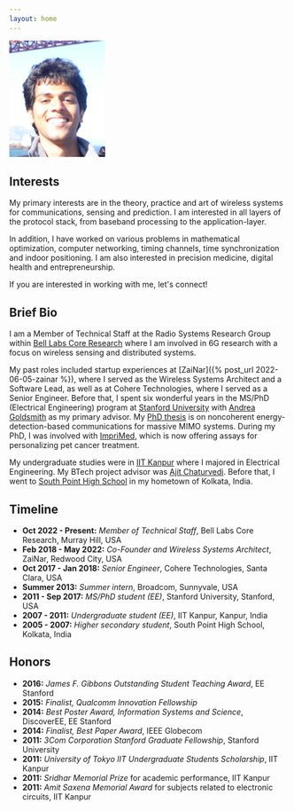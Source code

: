 ```yaml
---
layout: home
---
```


<img src="assets/images/profilepic.jpg" alt="Mainak photo" class="center rounded-corners" style="height:10em;height:15em;">

Interests
---------

My primary interests are in the theory, practice and art of wireless systems for communications, sensing and prediction.  I am interested in all layers of the protocol stack, from baseband processing to the application-layer.

In addition, I have worked on various problems in mathematical optimization, computer networking, timing channels, time synchronization and indoor positioning.  I am also interested in precision medicine, digital health and entrepreneurship.

If you are interested in working with me, let's connect!

Brief Bio
---------

I am a Member of Technical Staff at the Radio Systems Research Group within [Bell Labs Core Research](https://www.bell-labs.com/institute/blog/accelerating-a-new-era-of-research-innovation-at-nokia-bell-labs) where I am involved in 6G research with a focus on wireless sensing and distributed systems.

My past roles included startup experiences at [ZaiNar]({% post_url 2022-06-05-zainar %}), where I served as the Wireless Systems Architect and a Software Lead, as well as at Cohere Technologies, where I served as a Senior Engineer.  Before that, I spent six wonderful years in the MS/PhD (Electrical Engineering) program at [Stanford University](https://ee.stanford.edu) with [Andrea Goldsmith](https://ece.princeton.edu/people/andrea-goldsmith) as my primary advisor. My [PhD thesis](https://searchworks.stanford.edu/view/12137362) is on noncoherent energy-detection-based communications for massive MIMO systems.  During my PhD, I was involved with [ImpriMed](http://www.imprimedicine.com), which is now offering assays for personalizing pet cancer treatment.

My undergraduate studies were in [IIT Kanpur](http://www.iitk.ac.in) where I majored in Electrical Engineering. My BTech project advisor was [Ajit Chaturvedi](https://www.iitr.ac.in/institute/pages/Director_IIT_Roorkee.html). Before that, I went to [South Point High School](https://www.southpoint.edu.in/) in my hometown of Kolkata, India.

Timeline
--------

- **Oct 2022 - Present:** _Member of Technical Staff_, Bell Labs Core Research, Murray Hill, USA
- **Feb 2018 - May 2022:** _Co-Founder and Wireless Systems Architect_, ZaiNar, Redwood City, USA
- **Oct 2017 - Jan 2018:** _Senior Engineer_, Cohere Technologies, Santa Clara, USA
- **Summer 2013:** _Summer intern_, Broadcom, Sunnyvale, USA
- **2011 - Sep 2017:** _MS/PhD student (EE)_, Stanford University, Stanford, USA
- **2007 - 2011:** _Undergraduate student (EE)_, IIT Kanpur, Kanpur, India
- **2005 - 2007:** _Higher secondary student_, South Point High School, Kolkata, India

Honors
--------

- **2016:** _James F. Gibbons Outstanding Student Teaching Award_, EE Stanford
- **2015:** _Finalist, Qualcomm Innovation Fellowship_
- **2014:** _Best Poster Award, Information Systems and Science_, DiscoverEE, EE Stanford
- **2014:** _Finalist, Best Paper Award_, IEEE Globecom
- **2011:** _3Com Corporation Stanford Graduate Fellowship_, Stanford University
- **2011:** _University of Tokyo IIT Undergraduate Students Scholarship_, IIT Kanpur
- **2011:** _Sridhar Memorial Prize_ for academic performance, IIT Kanpur
- **2011:** _Amit Saxena Memorial Award_ for subjects related to electronic circuits, IIT Kanpur


